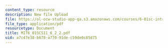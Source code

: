 ```yaml
---
content_type: resource
description: New file Upload
file: https://ol-ocw-studio-app-qa.s3.amazonaws.com/courses/6-01sc-introduction-to-electrical-engineering-and-computer-science-i-spring-2011/a7c47e38b678a77091dec59de0c85d75_MIT6_01SCS11_6_2_2.pdf
file_type: application/pdf
resourcetype: Document
title: MIT6_01SCS11_6_2_2.pdf
uid: a7c47e38-b678-a770-91de-c59de0c85d75
---
```


